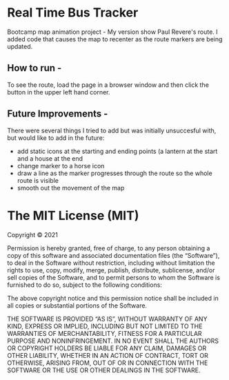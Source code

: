 # Real Time Bus Tracker
Bootcamp map animation project - My version show Paul Revere's route. I added code that causes the map to recenter as the route markers are being updated.

## How to run -
To see the route, load the page in a browser window and then click the button in the upper left hand corner.

## Future Improvements -
There were several things I tried to add but was initially unsuccesful with, but would like to add in the future:
- add static icons at the starting and ending points (a lantern at the start and a house at the end
- change marker to a horse icon
- draw a line as the marker progresses through the route so the whole route is visible
- smooth out the movement of the map

# The MIT License (MIT)
Copyright © 2021 <copyright holders>

Permission is hereby granted, free of charge, to any person obtaining a copy of this software and associated documentation files (the “Software”), to deal in the Software without restriction, including without limitation the rights to use, copy, modify, merge, publish, distribute, sublicense, and/or sell copies of the Software, and to permit persons to whom the Software is furnished to do so, subject to the following conditions:

The above copyright notice and this permission notice shall be included in all copies or substantial portions of the Software.

THE SOFTWARE IS PROVIDED “AS IS”, WITHOUT WARRANTY OF ANY KIND, EXPRESS OR IMPLIED, INCLUDING BUT NOT LIMITED TO THE WARRANTIES OF MERCHANTABILITY, FITNESS FOR A PARTICULAR PURPOSE AND NONINFRINGEMENT. IN NO EVENT SHALL THE AUTHORS OR COPYRIGHT HOLDERS BE LIABLE FOR ANY CLAIM, DAMAGES OR OTHER LIABILITY, WHETHER IN AN ACTION OF CONTRACT, TORT OR OTHERWISE, ARISING FROM, OUT OF OR IN CONNECTION WITH THE SOFTWARE OR THE USE OR OTHER DEALINGS IN THE SOFTWARE.
